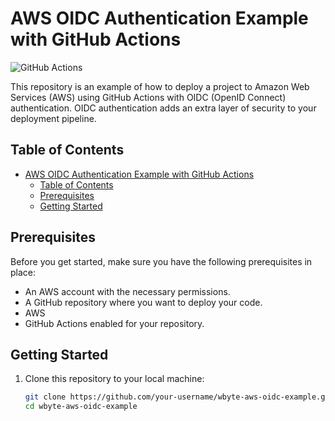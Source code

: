 # AWS OIDC Authentication Example with GitHub Actions

![GitHub Actions](https://img.shields.io/badge/GitHub%20Actions-Workflow%20Status-brightgreen)

This repository is an example of how to deploy a project to Amazon Web Services (AWS) using GitHub Actions with OIDC (OpenID Connect) authentication. OIDC authentication adds an extra layer of security to your deployment pipeline.

## Table of Contents

- [AWS OIDC Authentication Example with GitHub Actions](#aws-oidc-authentication-example-with-github-actions)
  - [Table of Contents](#table-of-contents)
  - [Prerequisites](#prerequisites)
  - [Getting Started](#getting-started)

## Prerequisites

Before you get started, make sure you have the following prerequisites in place:

- An AWS account with the necessary permissions.
- A GitHub repository where you want to deploy your code.
- AWS 
- GitHub Actions enabled for your repository.

## Getting Started

1. Clone this repository to your local machine:

   ```bash
   git clone https://github.com/your-username/wbyte-aws-oidc-example.git
   cd wbyte-aws-oidc-example